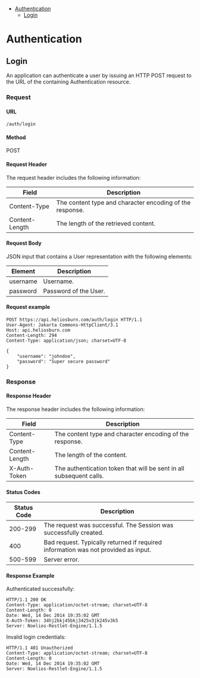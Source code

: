 - [Authentication](#authentication)
  - [Login](#login)


# Authentication

## Login

An application can authenticate a user by issuing an HTTP POST request to the URL of the containing Authentication resource.

### Request

#### URL
`/auth/login`

#### Method
POST

#### Request Header
The request header includes the following information:

| Field | Description |
|---|---|
| Content-Type | The content type and character encoding of the response. |
| Content-Length | The length of the retrieved content. |

#### Request Body

JSON input that contains a User representation with the following elements:

| Element | Description |
|---|---|
| username | Username. |
| password | Password of the User. |

#### Request example

```
POST https://api.heliosburn.com/auth/login HTTP/1.1
User-Agent: Jakarta Commons-HttpClient/3.1
Host: api.heliosburn.com
Content-Length: 294
Content-Type: application/json; charset=UTF-8

{
    "username": "johndoe",
    "password": "Super secure password"
}
```
### Response

#### Response Header
The response header includes the following information:

| Field | Description |
|---|---|
| Content-Type | The content type and character encoding of the response. |
| Content-Length | The length of the content. |
| X-Auth-Token | The authentication token that will be sent in all subsequent calls. |

#### Status Codes

| Status Code | Description |
|---|---|
| 200-299 | The request was successful. The Session was successfully created. |
| 400 | Bad request. Typically returned if required information was not provided as input. |
| 500-599 | Server error. |

#### Response Example

Authenticated successfully:
```
HTTP/1.1 200 OK
Content-Type: application/octet-stream; charset=UTF-8
Content-Length: 0
Date: Wed, 14 Dec 2014 19:35:02 GMT
X-Auth-Token: 34hj2bkj45bkj3425v3jk245v3k5
Server: Noelios-Restlet-Engine/1.1.5
```

Invalid login credentials:

```
HTTP/1.1 401 Unauthorized
Content-Type: application/octet-stream; charset=UTF-8
Content-Length: 0
Date: Wed, 14 Dec 2014 19:35:02 GMT
Server: Noelios-Restlet-Engine/1.1.5
```
